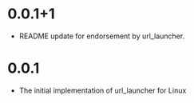 # 0.0.1+1
* README update for endorsement by url_launcher.

# 0.0.1
* The initial implementation of url_launcher for Linux
